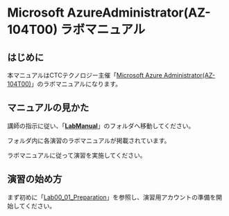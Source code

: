 # Microsoft AzureAdministrator(AZ-104T00) ラボマニュアル

## はじめに

本マニュアルはCTCテクノロジー主催「[Microsoft Azure Administrator(AZ-104T00)](https://www.school.ctc-g.co.jp/course/P750.html)」のラボマニュアルになります。



## マニュアルの見かた

講師の指示に従い、「**[LabManual](https://github.com/ctct-edu/az-104-lab/tree/main/LabManual)**」のフォルダへ移動してください。

フォルダ内に各演習のラボマニュアルが掲載されています。

ラボマニュアルに従って演習を実施してください。



## 演習の始め方

まず初めに「[Lab00_01_Preparation](https://github.com/ctct-edu/az-104-lab/blob/main/LabManual/LAB_00-Preparation.md)」を参照し、演習用アカウントの準備を開始してください。